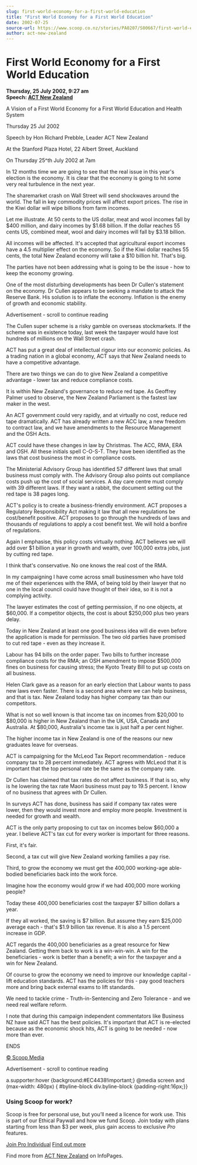 ```yaml
---
slug: first-world-economy-for-a-first-world-education
title: "First World Economy for a First World Education"
date: 2002-07-25
source-url: https://www.scoop.co.nz/stories/PA0207/S00667/first-world-economy-for-a-first-world-education.htm
author: act-new-zealand
---
```

First World Economy for a First World Education
===============================================

**Thursday, 25 July 2002, 9:27 am**  
**Speech: [ACT New Zealand](https://info.scoop.co.nz/ACT_New_Zealand)**

A Vision of a First World Economy for a First World Education and Health System

Thursday 25 Jul 2002

Speech by Hon Richard Prebble, Leader ACT New Zealand

At the Stanford Plaza Hotel, 22 Albert Street, Auckland

On Thursday 25^th July 2002 at 7am

In 12 months time we are going to see that the real issue in this year's election is the economy. It is clear that the economy is going to hit some very real turbulence in the next year.

The sharemarket crash on Wall Street will send shockwaves around the world. The fall in key commodity prices will affect export prices. The rise in the Kiwi dollar will wipe billions from farm incomes.

Let me illustrate. At 50 cents to the US dollar, meat and wool incomes fall by $400 million, and dairy incomes by $1.68 billion. If the dollar reaches 55 cents US, combined meat, wool and dairy incomes will fall by $3.18 billion.

All incomes will be affected. It's accepted that agricultural export incomes have a 4.5 multiplier effect on the economy. So if the Kiwi dollar reaches 55 cents, the total New Zealand economy will take a $10 billion hit. That's big.

The parties have not been addressing what is going to be the issue - how to keep the economy growing.

One of the most disturbing developments has been Dr Cullen's statement on the economy. Dr Cullen appears to be seeking a mandate to attack the Reserve Bank. His solution is to inflate the economy. Inflation is the enemy of growth and economic stability.

Advertisement - scroll to continue reading





The Cullen super scheme is a risky gamble on overseas stockmarkets. If the scheme was in existence today, last week the taxpayer would have lost hundreds of millions on the Wall Street crash.

ACT has put a great deal of intellectual rigour into our economic policies. As a trading nation in a global economy, ACT says that New Zealand needs to have a competitive advantage.

There are two things we can do to give New Zealand a competitive advantage - lower tax and reduce compliance costs.

It is within New Zealand's governance to reduce red tape. As Geoffrey Palmer used to observe, the New Zealand Parliament is the fastest law maker in the west.

An ACT government could very rapidly, and at virtually no cost, reduce red tape dramatically. ACT has already written a new ACC law, a new freedom to contract law, and we have amendments to the Resource Management and the OSH Acts.

ACT could have these changes in law by Christmas. The ACC, RMA, ERA and OSH. All these initials spell C-O-S-T. They have been identified as the laws that cost business the most in compliance costs.

The Ministerial Advisory Group has identified 57 different laws that small business must comply with. The Advisory Group also points out compliance costs push up the cost of social services. A day care centre must comply with 39 different laws. If they want a rabbit, the document setting out the red tape is 38 pages long.

ACT's policy is to create a business-friendly environment. ACT proposes a Regulatory Responsibility Act making it law that all new regulations be cost/benefit positive. ACT proposes to go through the hundreds of laws and thousands of regulations to apply a cost benefit test. We will hold a bonfire of regulations.

Again I emphasise, this policy costs virtually nothing. ACT believes we will add over $1 billion a year in growth and wealth, over 100,000 extra jobs, just by cutting red tape.

I think that's conservative. No one knows the real cost of the RMA.

In my campaigning I have come across small businessmen who have told me of their experiences with the RMA, of being told by their lawyer that no one in the local council could have thought of their idea, so it is not a complying activity.

The lawyer estimates the cost of getting permission, if no one objects, at $60,000. If a competitor objects, the cost is about $250,000 plus two years delay.

Today in New Zealand at least one good business idea will die even before the application is made for permission. The two old parties have promised to cut red tape - even as they increase it.

Labour has 94 bills on the order paper. Two bills to further increase compliance costs for the RMA; an OSH amendment to impose $500,000 fines on business for causing stress; the Kyoto Treaty Bill to put up costs on all business.

Helen Clark gave as a reason for an early election that Labour wants to pass new laws even faster. There is a second area where we can help business, and that is tax. New Zealand today has higher company tax than our competitors.

What is not so well known is that income tax on incomes from $20,000 to $80,000 is higher in New Zealand than in the UK, USA, Canada and Australia. At $80,000, Australia's income tax is just half a per cent higher.

The higher income tax in New Zealand is one of the reasons our new graduates leave for overseas.

ACT is campaigning for the McLeod Tax Report recommendation - reduce company tax to 28 percent immediately. ACT agrees with McLeod that it is important that the top personal rate be the same as the company rate.

Dr Cullen has claimed that tax rates do not affect business. If that is so, why is he lowering the tax rate Maori business must pay to 19.5 percent. I know of no business that agrees with Dr Cullen.

In surveys ACT has done, business has said if company tax rates were lower, then they would invest more and employ more people. Investment is needed for growth and wealth.

ACT is the only party proposing to cut tax on incomes below $60,000 a year. I believe ACT's tax cut for every worker is important for three reasons.

First, it's fair.

Second, a tax cut will give New Zealand working families a pay rise.

Third, to grow the economy we must get the 400,000 working-age able-bodied beneficiaries back into the work force.

Imagine how the economy would grow if we had 400,000 more working people?

Today these 400,000 beneficiaries cost the taxpayer $7 billion dollars a year.

If they all worked, the saving is $7 billion. But assume they earn $25,000 average each - that's $1.9 billion tax revenue. It is also a 1.5 percent increase in GDP.

ACT regards the 400,000 beneficiaries as a great resource for New Zealand. Getting them back to work is a win-win-win. A win for the beneficiaries - work is better than a benefit; a win for the taxpayer and a win for New Zealand.

Of course to grow the economy we need to improve our knowledge capital - lift education standards. ACT has the policies for this - pay good teachers more and bring back external exams to lift standards.

We need to tackle crime - Truth-in-Sentencing and Zero Tolerance - and we need real welfare reform.

I note that during this campaign independent commentators like Business NZ have said ACT has the best policies. It's important that ACT is re-elected because as the economic shock hits, ACT is going to be needed - now more than ever.

ENDS

  

[© Scoop Media](http://www.scoop.co.nz/about/terms.html)  

Advertisement - scroll to continue reading



a.supporter:hover {background:#EC4438!important;} @media screen and (max-width: 480px) { #byline-block div.byline-block {padding-right:16px;}}

### Using Scoop for work?

Scoop is free for personal use, but you’ll need a licence for work use. This is part of our Ethical Paywall and how we fund Scoop. Join today with plans starting from less than $3 per week, plus gain access to exclusive _Pro_ features.  
  
[Join Pro Individual](https://pro.scoop.co.nz/Individual/?from=ProIn24) [Find out more](https://pro.scoop.co.nz/using-scoop-for-work/?from=ProIn24)

Find more from [ACT New Zealand](https://info.scoop.co.nz/ACT_New_Zealand) on InfoPages.